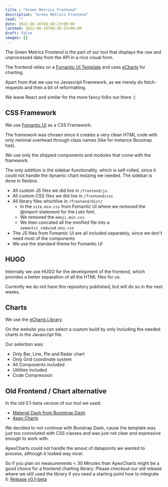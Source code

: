 ```yaml
---
title : "Green Metrics Frontend"
description: "Green Metrics Frontend"
lead: ""
date: 2022-06-16T08:48:23+00:00
lastmod: 2022-06-16T08:48:23+00:00
draft: false
images: []
---
```


The Green Metrics Frontend is the part of our tool that displays the raw and unprocessed data from the API in a nice visual form.

The frontend relies on a [Fomantic UI Template](https://fomantic-ui.com/) and uses [eCharts](https://echarts.apache.org/en/index.html)
for charting.

Apart from that we use no Javascript Framework, as we merely do fetch-requests
and then a bit of reformatting.

We leave React and similar for the more fancy folks out there :)

## CSS Framework

We use [Fomantic UI](https://www.fomantic-ui.com) as a CSS Framework.

The framework was chosen since it creates a very clean HTML code with only minimal overhead
through class names (like for instance Boostrap has).

We use only the shipped components and modules that come with the framework.

The only addition is the sidebar functionality, which is self-rolled, since it could 
not handle the dynamic chart resizing we needed.
The sidebar is done in flexbox.

- All custom JS files we did live in `/frontend/js`.
- All custom CSS files we did live in `/frontend/css`
- All library files whichlive in `/frontend/dist/`
    + In the `site.min.css` from Fomantic UI where we removed the @import statement for the *Lato* font.
    + We removed the `emoji.min.css`
    + We then concated all the minified file into a `semantic_reduced.min.css`
- The JS files from Fomantic UI are all included separately, since we don't need most of the components
- We use the standard theme for Fomantic UI

## HUGO

Internally we use HUGO for the development of the frontend, which provides a better separation of 
all the HTML files for us.

Currently we do not have this repository published, but will do so in the next weeks.

## Charts
We use the [eCharts Library](https://echarts.apache.org/).

On the website you can select a custom build by only including the needed charts in the Javascript file.

Our selection was:
- Only Bar, Line, Pie and Radar chart
- Only Grid coordinate system
- All Components included
- Utilities included
- Code Compression


## Old Frontend / Chart alternative

In the old 0.1-beta version of our tool we used:
- [Material Dash from Bootstrap Dash](https://www.bootstrapdash.com/product/material-design-template-free/)
- [Apex Charts](https://apexcharts.com/)

We decided to not continue with Boostrap Dash, cause the template was just too 
convoluted with CSS classes and was just not clear and expressive enough to work with.

ApexCharts could not handle the amout of datapoints we wanted to process, although
it looked way nicer.

So if you plan on measurements < 30 Minutes than ApexCharts might be a good choice for a frontend charting library.
Please checkout our old release where we still used the library if you need a 
starting point how to integrate it: [Release v0.1-beta](https://github.com/green-coding-berlin/green-metrics-tool/releases/tag/v0.1-beta) 
